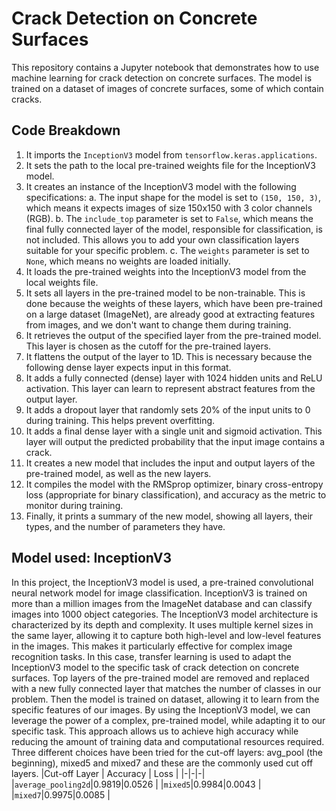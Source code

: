 # Crack Detection on Concrete Surfaces

This repository contains a Jupyter notebook that demonstrates how to use machine learning for crack detection on concrete surfaces. The model is trained on a dataset of images of concrete surfaces, some of which contain cracks.

## Code Breakdown
1. 	It imports the `InceptionV3` model from `tensorflow.keras.applications`.
2.	It sets the path to the local pre-trained weights file for the InceptionV3 model.
3.	It creates an instance of the InceptionV3 model with the following specifications:
  a.	The input shape for the model is set to `(150, 150, 3)`, which means it expects images of size 150x150 with 3 color channels (RGB).
  b.	The `include_top` parameter is set to `False`, which means the final fully connected layer of the model, responsible for classification, is not included. This allows you to add your own classification layers suitable for your specific problem.
  c.	The `weights` parameter is set to `None`, which means no weights are loaded initially.
4.	It loads the pre-trained weights into the InceptionV3 model from the local weights file.
5.	It sets all layers in the pre-trained model to be non-trainable. This is done because the weights of these layers, which have been pre-trained on a large dataset (ImageNet), are already good at extracting features from images, and we don't want to change them during training.
6.	It retrieves the output of the specified layer from the pre-trained model. This layer is chosen as the cutoff for the pre-trained layers.
7.	It flattens the output of the layer to 1D. This is necessary because the following dense layer expects input in this format.
8.	It adds a fully connected (dense) layer with 1024 hidden units and ReLU activation. This layer can learn to represent abstract features from the output layer.
9.	It adds a dropout layer that randomly sets 20% of the input units to 0 during training. This helps prevent overfitting.
10.	It adds a final dense layer with a single unit and sigmoid activation. This layer will output the predicted probability that the input image contains a crack.
11.	It creates a new model that includes the input and output layers of the pre-trained model, as well as the new layers.
12.	It compiles the model with the RMSprop optimizer, binary cross-entropy loss (appropriate for binary classification), and accuracy as the metric to monitor during training.
13.	Finally, it prints a summary of the new model, showing all layers, their types, and the number of parameters they have.

## Model used: InceptionV3

In this project, the InceptionV3 model is used, a pre-trained convolutional neural network model for image classification. InceptionV3 is trained on more than a million images from the ImageNet database and can classify images into 1000 object categories. 
The InceptionV3 model architecture is characterized by its depth and complexity. It uses multiple kernel sizes in the same layer, allowing it to capture both high-level and low-level features in the images. This makes it particularly effective for complex image recognition tasks.
In this case, transfer learning is used to adapt the InceptionV3 model to the specific task of crack detection on concrete surfaces. Top layers of the pre-trained model are removed and replaced with a new fully connected layer that matches the number of classes in our problem. Then the model is trained on dataset, allowing it to learn from the specific features of our images.
By using the InceptionV3 model, we can leverage the power of a complex, pre-trained model, while adapting it to our specific task. This approach allows us to achieve high accuracy while reducing the amount of training data and computational resources required.
Three different choices have been tried for the cut-off layers: avg_pool (the beginning), mixed5 and mixed7 and these are the commonly used cut off layers.
|Cut-off Layer | Accuracy | Loss |
|-|-|-|
|`average_pooling2d`|0.9819|0.0526 |
|`mixed5`|0.9984|0.0043 |
|`mixed7`|0.9975|0.0085 |

